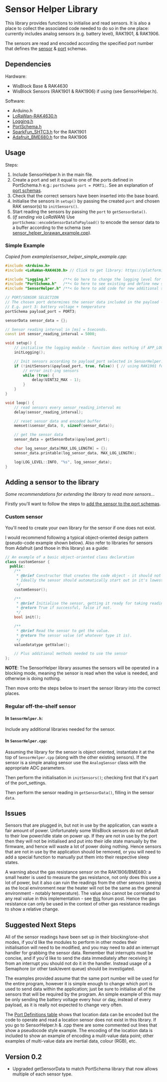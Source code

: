 # Sensor Helper Library

This library provides functions to initialise and read sensors. It is also a place to collect the associated code needed to do so in the one place: currently includes analog sensors (e.g. battery level), RAK1901, & RAK1906.

The sensors are read and encoded according the specified port number that defines the [sensor](../PortSchema/#sensor-data-payload-encoding) & [port](../PortSchema/#port-definitions) schemas.

## Dependencies

Hardware:

- WisBlock Base & RAK4630
- WisBlock Sensors (RAK1901 & RAK1906) if using (see SensorHelper.h).

Software:

- Arduino.h
- [LoRaWan-RAK4630.h](../../#environment-setup)
- [Logging.h](../Logging/)
- [PortSchema.h](../PortSchema/)
- [SparkFun_SHTC3.h](https://github.com/sparkfun/SparkFun_SHTC3_Arduino_Library) for the RAK1901
- [Adafruit_BME680.h](https://github.com/adafruit/Adafruit_BME680) for the RAK1906

## Usage

Steps:

1. Include SensorHelper.h in the main file.
2. Create a port and set it equal to one of the ports defined in PortSchema.h e.g.: `portSchema port = PORT1;`. See an explanation of [port schemas](../PortSchema/).
3. Check that the correct sensors have been inserted into the base board.
4. Initialise the sensors in `setup()` by passing the created `port` and chosen RAK sensor(s) to `initSensors()`.
5. Start reading the sensors by passing the `port` to `getSensorData()`.
6. (_If sending via LoRaWAN_) Use `portSchema::encodeSensorDataToPayload()` to encode the sensor data to a buffer according to the schema (see [sensor_helper_lorawan_example.cpp](./examples/sensor_helper_lorawan_example.cpp)).

### Simple Example

_Copied from examples\sensor_helper_simple_example.cpp:_

```c++
#include <Arduino.h>
#include <LoRaWan-RAK4630.h> // Click to get library: https://platformio.org/lib/show/6601/SX126x-Arduino

#include "Logging.h"      /**< Go here to change the logging level for the entire application. */
#include "PortSchema.h"   /**< Go here to see existing and define new sensor/port schemas. */
#include "SensorHelper.h" /**< Go here to add code for new additional sensors. */

// PORT/SENSOR SELECTION
// The chosen port determines the sensor data included in the payload - see PortSchema.h
// E.g. port 3: battery voltage + temperature
portSchema payload_port = PORT3;

sensorData sensor_data = {};

// Sensor reading interval in [ms] = 5seconds.
const int sensor_reading_interval = 5000;

void setup() {
    // initialise the logging module - function does nothing if APP_LOG_LEVEL in Logging.h = NONE
    initLogging();

    // Init sensors according to payload_port selected in SensorHelper.h
    if (!initSensors(&payload_port, true, false)) { // using RAK1901 for temp
        // error init-ing sensors
        while (true) {
            delay(UINT32_MAX - 1);
        }
    }
}

void loop() {
    // read sensors every sensor_reading_interval ms
    delay(sensor_reading_interval);

    // reset sensor data and encoded buffer
    memset(&sensor_data, 0, sizeof(sensor_data));

    // get the sensor data
    sensor_data = getSensorData(&payload_port);

    char log_sensor_data[MAX_LOG_LENGTH] = {};
    sensor_data.printable(log_sensor_data, MAX_LOG_LENGTH);

    log(LOG_LEVEL::INFO, "%s", log_sensor_data);
}
```

## Adding a sensor to the library

_Some recommendations for extending the library to read more sensors..._

Firstly you'll want to follow the steps to [add the sensor to the port schemas](../PortSchema/#new-port-or-sensor-schema-instructions).

### Custom sensor

You'll need to create your own library for the sensor if one does not exist.

I would recommend following a typical object-oriented design pattern (pseudo-code example shown below). Also refer to libraries for sensors from Adafruit (and those in this library) as a guide:

```c++
// An example of a basic object-oriented class declaration
class customSensor {
  public:
    /**
     * @brief Constructor that creates the code object - it should not actually interract with the sensor yet
     * Ideally the sensor should automatically start out in it's lowest power mode until instantiated/read.
     */
    customSensor();

    /**
     * @brief Initialise the sensor, getting it ready for taking readings.
     * @return True if successful, false if not.
     */
    bool init();

    /**
     * @brief Read the sensor to get the value.
     * @return The sensor value (of whatever type it is).
     */
    valuedatatype getValue();

    // Plus additional methods needed to use the sensor
};
```

**NOTE**: The SensorHelper library assumes the sensors will be operated in a blocking mode, meaning the sensor is read when the value is needed, and otherwise is doing nothing.

Then move onto the steps below to insert the sensor library into the correct places.

### Regular off-the-shelf sensor

#### In `SensorHelper.h`:

Include any additional libraries needed for the sensor.

#### In `SensorHelper.cpp`:

Assuming the library for the sensor is object oriented, instantiate it at the top of `SensorHelper.cpp` (along with the other existing sensors). If the sensor is a simple analog sensor use the `AnalogSensor` class with the appropriate ADC parameters.

Then perform the initialisation in `initSensors()`; checking first that it's part of the port_settings.

Then perform the sensor reading in `getSensorData()`, filling in the sensor `data`.

## Issues

Sensors that are plugged in, but not in use by the application, can waste a fair amount of power. Unfortunately some WisBlock sensors do not default to their low power/idle state on power up. If they are not in use by the port then they will not be initialised and put into their idle state manually by the firmware, and hence will waste a lot of power doing nothing. Hence sensors that are not in use by the application should be removed, or you will need to add a special function to manually put them into their respective sleep states.

A warning about the gas resistance sensor on the RAK1906/BME680: a small heater is used to measure the gas resistance, not only does this use a lot of power, but it also can ruin the readings from the other sensors (seeing as the local environment near the heater will not be the same as the general environment - notably temperature). The value also cannot be correlated to any real value in this implementation - see [this](https://forum.rakwireless.com/t/rak7204-gas-resistance-what-should-the-values-tell-me/1716) forum post. Hence the gas resistance can only be used in the context of other gas resistance readings to show a relative change.

## Suggested Next Steps

All of the sensor readings have been set up in their blocking/one-shot modes, if you'd like the modules to perform in other modes their initialisation will need to be modified, and you may need to add an interrupt handler for grabbing the sensor data. Remember that interrupts must be concise, and if you'd like to send the data immediately after receiving it from an interrupt you should not do it in the handler. Instead usage of a Semaphore (or other task/event queue) should be investigated.

The examples provided assume that the same port number will be used for the entire program, however it is simple enough to change which port is used to send data within the application; just be sure to initialise all of the sensors that will be required by the program. An simple example of this may be only sending the battery voltage every hour or day, instead of every payload, as it is really not expected to change very often.

The [Port Definitions table](../PortSchema/#port-definitions) shows that location data can be encoded but the code to operate and read a location sensor does not exist in this library. If you go to SensorHelper.h & .cpp there are some commented out lines that show a pseudocode style example. The encoding of the location data is included to show an example of encoding a mulit-value data point; other examples of multi-value data are inertial data, colour (RGB), etc.

## Version 0.2

- Upgraded getSensorData to match PortSchema library that now allows multiple of each sensor type.
